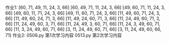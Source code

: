 作业1:
[60, 71, 49, 11, 24, 3, 66]
[60, 49, 71, 11, 24, 3, 66]
[49, 60, 71, 11, 24, 3, 66]
[49, 60, 11, 71, 24, 3, 66]
[49, 11, 60, 71, 24, 3, 66]
[11, 49, 60, 71, 24, 3, 66]
[11, 49, 60, 24, 71, 3, 66]
[11, 49, 24, 60, 71, 3, 66]
[11, 24, 49, 60, 71, 3, 66]
[11, 24, 49, 60, 3, 71, 66]
[11, 24, 49, 3, 60, 71, 66]
[11, 24, 3, 49, 60, 71, 66]
[11, 3, 24, 49, 60, 71, 66]
[3, 11, 24, 49, 60, 71, 66]
[3, 11, 24, 49, 60, 66, 71]
作业2:
0506.py 第1次学习内容
0513.py 第2次学习内容

